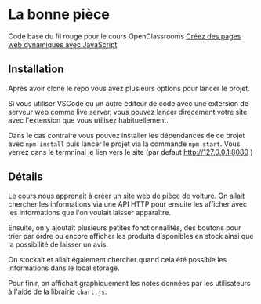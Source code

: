 # La bonne pièce

Code base du fil rouge pour le cours OpenClassrooms [Créez des pages web dynamiques avec JavaScript](https://openclassrooms.com/fr/courses/7697016-creez-des-pages-web-dynamiques-avec-javascript)



## Installation

Après avoir cloné le repo vous avez plusieurs options pour lancer le projet. 

Si vous utiliser VSCode ou un autre éditeur de code avec une extersion de serveur web comme live server, vous pouvez lancer direcement votre site avec l'extension que vous utilisez habituellement. 

Dans le cas contraire vous pouvez installer les dépendances de ce projet avec `npm install` puis lancer le projet via la commande `npm start`. Vous verrez dans le termninal le lien vers le site (par defaut http://127.0.0.1:8080 )

## Détails

Le cours nous apprenait à créer un site web de pièce de voiture.
On allait chercher les informations via une API HTTP pour ensuite les afficher avec les informations que l'on voulait laisser apparaître.

Ensuite, on y ajoutait plusieurs petites fonctionnalités, des boutons pour trier par ordre ou encore afficher les produits disponibles en stock ainsi que la possibilité de laisser un avis.

On stockait et allait également chercher quand cela été possible les informations dans le local storage.

Pour finir, on affichait graphiquement les notes données par les utilisateurs à l'aide de la librairie `chart.js`.